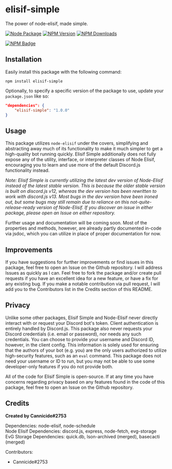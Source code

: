 # elisif-simple
The power of node-elisif, made simple.

[![Node Package](https://github.com/Cannicide/elisif-simple/actions/workflows/npm-publish.yml/badge.svg)](https://github.com/Cannicide/elisif-simple/actions/workflows/npm-publish.yml) [![NPM Version](https://img.shields.io/npm/v/elisif-simple?maxAge=2400)](https://www.npmjs.com/package/elisif-simple) [![NPM Downloads](https://img.shields.io/npm/dt/elisif-simple?maxAge=2400)](https://www.npmjs.com/package/elisif-simple)

[![NPM Badge](https://nodei.co/npm/elisif-simple.png?downloads=true&stars=true)](https://nodei.co/npm/elisif-simple)


## Installation
Easily install this package with the following command:

```
npm install elisif-simple
```

Optionally, to specify a specific version of the package to use, update your `package.json` like so:

```json
"dependencies": {
    "elisif-simple": "1.0.0"
}
```

## Usage
This package utilizes `node-elisif` under the covers, simplifying and abstracting away much of its functionality to make it much simpler to get a high-quality bot running quickly. Elisif Simple additionally does not fully expose any of the utility, interface, or interpreter classes of Node Elisif, encouraging you to learn and use more of the default Discord.js functionality instead.

*Note: Elisif Simple is currently utilizing the latest dev version of Node-Elisif instead of the latest stable version. This is because the older stable version is built on discord.js v12, whereas the dev version has been rewritten to work with discord.js v13. Most bugs in the dev version have been ironed out, but some bugs may still remain due to reliance on this not-quite-release-ready version of Node-Elisif. If you discover an issue in either package, please open an Issue on either repository.*

Further usage and documentation will be coming soon. Most of the properties and methods, however, are already partly documented in-code via jsdoc, which you can utilize in place of proper documentation for now.

## Improvements
If you have suggestions for further improvements or find issues in this package, feel free to open an Issue on the Github repository. I will address Issues as quickly as I can. Feel free to fork the package and/or create pull requests if you have an excellent idea for a new feature, or have a fix for any existing bug. If you make a notable contribution via pull request, I will add you to the Contributors list in the Credits section of this README.

## Privacy
Unlike some other packages, Elisif Simple and Node-Elisif never directly interact with or request your Discord bot's token. Client authentication is entirely handled by Discord.js. This package also never requests your Discord credentials (i.e. email or password), nor needs any such credentials. You can choose to provide your username and Discord ID, however, in the client config. This information is solely used for ensuring that the authors of your bot (e.g. you) are the only users authorized to utilize high-security features, such as an `eval` command. This package does not need your username or ID to run, but you may not be able to use some developer-only features if you do not provide both.

All of the code for Elisif Simple is open-source. If at any time you have concerns regarding privacy based on any features found in the code of this package, feel free to open an Issue on the Github repository.

## Credits

**Created by Cannicide#2753**

Dependencies: node-elisif, node-schedule\
Node Elisif Dependencies: discord.js, express, node-fetch, evg-storage\
EvG Storage Dependencies: quick.db, lson-archived (merged), basecacti (merged)

Contributors:
- Cannicide#2753
